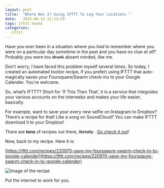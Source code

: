 ```yaml
---
layout: post
title:  "Where Was I? Using IFTTT To Log Your Locations "
date:   2015-06-12 12:13:33
tags: ifttt howto
categories:
  -ifttt
---
```


Have you ever been in a situation where you *had* to remember where you were on a particular day sometime in the past and you have no clue *at all*? Probably you were too <del>drunk</del> absent minded, like me.


Don’t worry, I have faced this problem myself several times. So today, I created an automated tool(or recipe, if you prefer) using IFTTT that auto-magically saves your Foursquare/Swarm check-ins to your Google Calender. You're welcome.

So, what’s IFTTT? Short for ‘If This Then That’, it is a service that integrates your various accounts on the interwebz and makes your life easier, basically.

For example, want to save your every new selfie on Instagram to Dropbox? There’s a recipe for that!
Like a song on SoundCloud? You can make IFTTT download it  to your Dropbox!

There are **tons** of recipes out there, <del>literally</del> . [Go check it out](https://ifttt.com)!


Now, back to my recipe. Here it is:

[https://ifttt.com/recipes/220970-save-my-foursqaure-swarm-check-in-to-google-calender](https://ifttt.com/recipes/220970-save-my-foursqaure-swarm-check-in-to-google-calender)

![Image of the recipe](http://38.media.tumblr.com/0b5b8689cb5e9ce527212133b35bb877/tumblr_inline_nf3hikyXHH1rrooks.png)

Put the internet to work for you.
